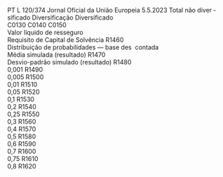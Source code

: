 PT  L 120/374 Jornal Oficial da União Europeia 5.5.2023
 Total não diver ­
sificado  Diversificação  Diversificado  
C0130  C0140  C0150  
Valor líquido de resseguro  
Requisito de Capital de Solvência  R1460  
Distribuição de probabilidades — base des ­
contada  
Média simulada (resultado)  R1470  
Desvio-padrão simulado (resultado)  R1480  
0,001  R1490  
0,005  R1500  
0,01  R1510  
0,05  R1520  
0,1  R1530  
0,2  R1540  
0,25  R1550  
0,3  R1560  
0,4  R1570  
0,5  R1580  
0,6  R1590  
0,7  R1600  
0,75  R1610  
0,8  R1620
